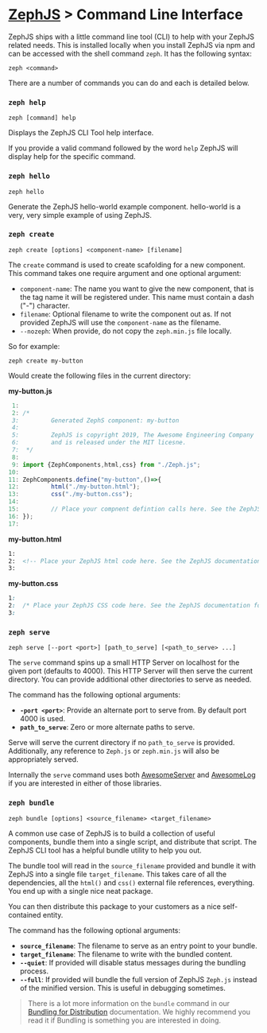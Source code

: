 # [ZephJS](../README.md) > Command Line Interface

ZephJS ships with a little command line tool (CLI) to help with your ZephJS related needs.  This is installed locally when you install ZephJS via npm and can be accessed with the shell command `zeph`.  It has the following syntax:

```shell
zeph <command>
```

There are a number of commands you can do and each is detailed below.

### `zeph help`

```shell
zeph [command] help
```

Displays the ZephJS CLI Tool help interface.

If you provide a valid command followed by the word `help` ZephJS will display help for the specific command.

### `zeph hello`

```shell
zeph hello
```

Generate the ZephJS hello-world example component. hello-world is a very, very simple example of using ZephJS.

### `zeph create`

```shell
zeph create [options] <component-name> [filename]
```

The `create` command is used to create scafolding for a new component. This command takes one require argument and one optional argument:

 - `component-name`: The name you want to give the new component, that is the tag name it will be registered under.  This name must contain a dash ("-") character.
 - `filename`: Optional filename to write the component out as. If not provided ZephJS will use the `component-name` as the filename.
 - `--nozeph`: When provide, do not copy the `zeph.min.js` file locally.

So for example:

```shell
zeph create my-button
```

Would create the following files in the current directory:

**my-button.js**
```javascript
 1:
 2:	/*
 3:	        Generated ZephS component: my-button
 4:
 5:	        ZephJS is copyright 2019, The Awesome Engineering Company
 6:	        and is released under the MIT licesne.
 7:	 */
 8:
 9:	import {ZephComponents,html,css} from "./Zeph.js";
10:
11:	ZephComponents.define("my-button",()=>{
12:	        html("./my-button.html");
13:	        css("./my-button.css");
14:
15:	        // Place your compnent defintion calls here. See the ZephJS documentation for more information.
16:	});
17:
```

**my-button.html**
```html
1:
2:	<!-- Place your ZephJS html code here. See the ZephJS documentation for more information. -->
3:
```

**my-button.css**
```css
1:
2:	/* Place your ZephJS CSS code here. See the ZephJS documentation for more information. */
3:
```

### `zeph serve`

```shell
zeph serve [--port <port>] [path_to_serve] [<path_to_serve> ...]
```

The `serve` command spins up a small HTTP Server on localhost for the given port (defaults to 4000).  This HTTP Server will then serve the current directory.  You can provide additional other directories to serve as needed.

The command has the following optional arguments:

 - **`-port <port>`**: Provide an alternate port to serve from. By default port 4000 is used.
 - **`path_to_serve`**: Zero or more alternate paths to serve.

Serve will serve the current directory if no `path_to_serve` is provided.  Additionally, any reference to `Zeph.js` or `zeph.min.js` will also be appropriately served.

Internally the `serve` command uses both [AwesomeServer](https://github.com/awesomeeng/awesome-server) and [AwesomeLog](https://github.com/awesomeeng/awesome-log) if you are interested in either of those libraries.

### `zeph bundle`

```shell
zeph bundle [options] <source_filename> <target_filename>
```

A common use case of ZephJS is to build a collection of useful components, bundle them into a single script, and distribute that script. The ZephJS CLI tool has a helpful bundle utility to help you out.

The bundle tool will read in the `source_filename` provided and bundle it with ZephJS into a single file `target_filename`. This takes care of all the dependencies, all the `html()` and `css()` external file references, everything.  You end up with a single nice neat package.

You can then distribute this package to your customers as a nice self-contained entity.

The command has the following optional arguments:

 - **`source_filename`**: The filename to serve as an entry point to your bundle.
 - **`target_filename`**: The filename to write with the bundled content.
 - **`--quiet`**: If provided will disable status messages during the bundling process.
 - **`--full`**: If provided will bundle the full version of ZephJS `Zeph.js` instead of the minified version. This is useful in debugging sometimes.

> There is a lot more information on the `bundle` command in our [Bundling for Distribution](./ComponentBundling.md) documentation. We highly recommend you read it if Bundling is something you are interested in doing.
